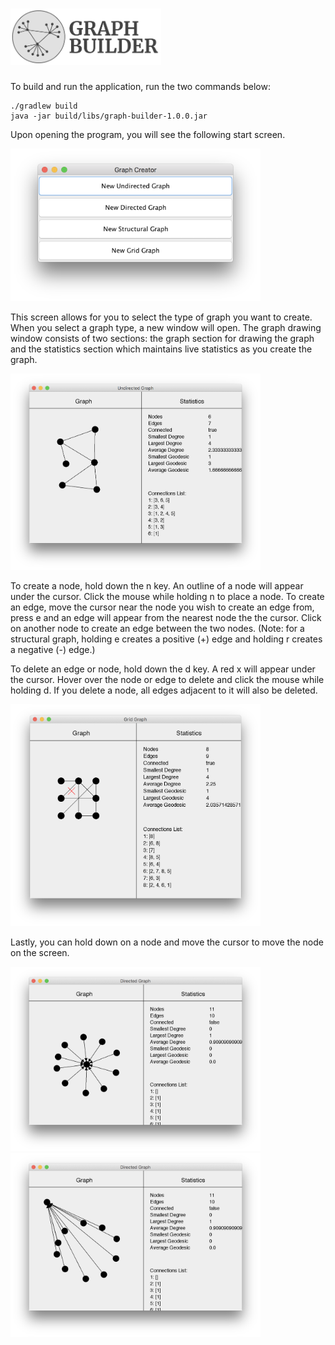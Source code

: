 # <img src="branding/graph_builder_color.png" alt="Graph Builder" height="90">

To build and run the application, run the two commands below:

```
./gradlew build
java -jar build/libs/graph-builder-1.0.0.jar
```

Upon opening the program, you will see the following
start screen.

<img src="README_images/start.png" alt="Start screen" width="400"/>

This screen allows for you to select the type of graph you want to create. When
you select a graph type, a new window will open. The graph drawing window
consists of two sections: the graph section for drawing the graph and the
statistics section which maintains live statistics as you create the graph.

<img src="README_images/undirected.png" alt="Graph window" width="400"/>

To create a node, hold down the n key. An outline of a node will appear under
the cursor.  Click the mouse while holding n to place a node. To create an
edge, move the cursor near the node you wish to create an edge from, press e
and an edge will appear from the nearest node the the cursor. Click on another
node to create an edge between the two nodes.  (Note: for a structural graph,
holding e creates a positive (+) edge and holding r creates a negative (-)
edge.)


To delete an edge or node, hold down the d key. A red x will appear under the
cursor. Hover over the node or edge to delete and click the mouse while holding
d. If you delete a node, all edges adjacent to it will also be deleted.

<img src="README_images/delete.png" alt="Delte cursor" width="400"/>

Lastly, you can hold down on a node and move the cursor to move the node on the screen.

<img src="README_images/directed.png" alt="Before move" width="400"/>
<img src="README_images/move_node.png" alt="After move" width="400"/>


